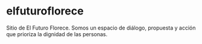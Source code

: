 # elfuturoflorece
Sitio de El Futuro Florece. 
Somos un espacio de diálogo, propuesta y acción que prioriza la dignidad de las personas.
